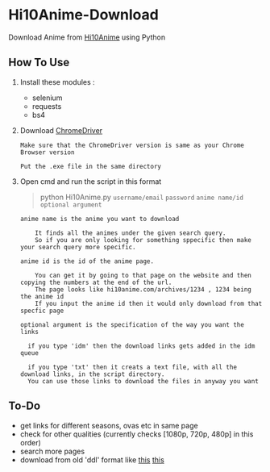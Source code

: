# Hi10Anime-Download

Download Anime from [Hi10Anime](hi10anime.com) using Python


## How To Use

1) Install these modules :
    - selenium
    - requests
    - bs4

2) Download [ChromeDriver](https://sites.google.com/a/chromium.org/chromedriver/)
   ```
   Make sure that the ChromeDriver version is same as your Chrome Browser version

   Put the .exe file in the same directory
   ```
3) Open cmd and run the script in this format

   >python Hi10Anime.py `username/email` `password` `anime name/id` `optional argument`
    ```
    anime name is the anime you want to download
        
        It finds all the animes under the given search query. 
        So if you are only looking for something sppecific then make your search query more specific. 
    
    anime id is the id of the anime page. 
       
        You can get it by going to that page on the website and then copying the numbers at the end of the url.
        The page looks like hi10anime.com/archives/1234 , 1234 being the anime id
        If you input the anime id then it would only download from that specfic page

    optional argument is the specification of the way you want the links
      
      if you type 'idm' then the download links gets added in the idm queue
      
      if you type 'txt' then it creats a text file, with all the download links, in the script directory.
      You can use those links to download the files in anyway you want
    ```
  
## To-Do

- get links for different seasons, ovas etc in same page
- check for other qualities (currently checks [1080p, 720p, 480p] in this order)
- search more pages
- download from old 'ddl' format like [this](https://hi10anime.com/archives/16951) [this](https://hi10anime.com/archives/44)
